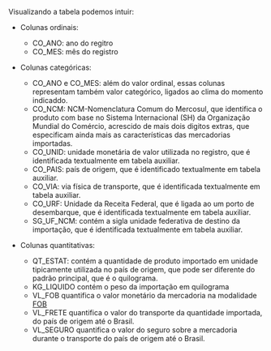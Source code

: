 Visualizando a tabela podemos intuir:  

* Colunas ordinais:
    * CO_ANO: ano do regitro
    * CO_MES: mês do registro

* Colunas categóricas:
    * CO_ANO e CO_MES: além do valor ordinal, essas colunas representam também valor categórico, ligados ao clima do momento indicaddo.
    * CO_NCM: NCM-Nomenclatura Comum do Mercosul, que identifica o produto com base no Sistema Internacional (SH) da Organização Mundial do Comércio, acrescido de mais dois digitos extras, que especificam ainda mais as características das mercadorias importadas.
    * CO_UNID: unidade monetária de valor utilizada no registro, que é identificada textualmente em tabela auxiliar.
    * CO_PAIS: país de origem, que é identificado textualmente em tabela auxiliar.
    * CO_VIA:  via física de transporte, que é identificada textualmente em tabela auxiliar.
    * CO_URF:  Unidade da Receita Federal, que é ligada ao um porto de desembarque, que é identificada textualmente em tabela auxiliar.
    * SG_UF_NCM: contém a sigla unidade federativa de destino da importação, que é identificada textualmente em tabela auxiliar.

  
* Colunas quantitativas:
    * QT_ESTAT: contém a quantidade de produto importado em unidade tipicamente utilizada no país de origem, que pode ser diferente do padrão principal, que é o quilograma.
    * KG_LIQUIDO contém o peso da importação em quilograma
    * VL_FOB quantifica o valor monetário da mercadoria na modalidade [FOB](https://pt.wikipedia.org/wiki/Free_on_Board#:~:text=Na%20modalidade%20FOB%2C%20o%20remetente,do%20seguro%20a%20partir%20da%C3%AD.)
    * VL_FRETE quantifica o valor do transporte da quantidade importada, do país de origem até o Brasil.
    * VL_SEGURO quantifica o valor do seguro sobre a mercadoria durante o transporte do país de origem até o Brasil.